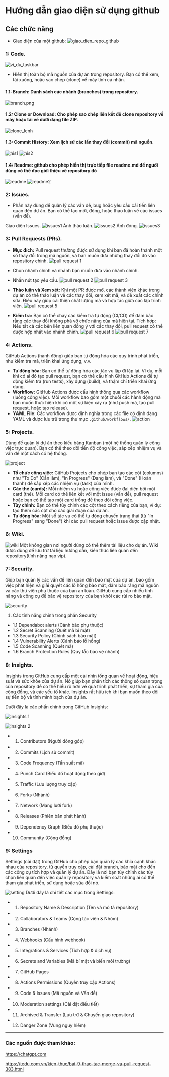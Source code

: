 # Hướng dẫn giao diện sử dụng github

## Các chức năng
- Giao diện của một github:
![giao_dien_repo_github](giao_dien_repo_github.png)

### 1: Code.
![vi_du_taskbar](vi_du_taskbar.png)

- Hiển thị toàn bộ mã nguồn của dự án trong repository. Bạn có thể xem, tải xuống, hoặc sao chép (clone) về máy tính cá nhân.
#### 1.1: **Branch**: Danh sách các nhánh (branches) trong repository.
![branch.png](branch.png)

#### 1.2: **Clone or Download**: Cho phép sao chép liên kết để clone repository về máy hoặc tải về dưới dạng file ZIP.
![clone_lenh](clone_lenh.png)

#### 1.3: **Commit History**: Xem lịch sử các lần thay đổi (commit) mã nguồn.
![his1](his1.png)
![his2](his2.png)

#### 1.4: **Readme**: github cho phép hiển thị trực tiếp file readme.md để người dùng có thể đọc giới thiệu về repository đó
![readme](readme.png)
![readme2](readme2.png)

### 2: Issues.
- Phần này dùng để quản lý các vấn đề, bug hoặc yêu cầu cải tiến liên quan đến dự án. Bạn có thể tạo mới, đóng, hoặc thảo luận về các issues (vấn đề).

Giao diện Issues.
![issues1](issues1.png)
Ảnh thảo luận.
![issues2](issues2.png)
Ảnh đóng.
![issues3](issues3.png)

### 3: Pull Requests (PRs).
- **Mục đích:** Pull request thường được sử dụng khi bạn đã hoàn thành một số thay đổi trong mã nguồn, và bạn muốn đưa những thay đổi đó vào repository chính.
![pull request 1](pull_request1.png)
- Chọn nhánh chính và nhánh bạn muốn đưa vào nhánh chính.
- Nhấn nút tạo yêu cầu.
![pull request 2](pull_request2.png)
![pull request 3](pull_request3.png)

- **Thảo luận và Xem xét:** Khi một PR được mở, các thành viên khác trong dự án có thể thảo luận về các thay đổi, xem xét mã, và đề xuất các chỉnh sửa. Điều này giúp cải thiện chất lượng mã và hợp tác giữa các lập trình viên.
![pull request 5](pull_request5.png)
- **Kiểm tra:** Bạn có thể chạy các kiểm tra tự động (CI/CD) để đảm bảo rằng các thay đổi không phá vỡ chức năng của mã hiện tại.
Tích hợp: Nếu tất cả các bên liên quan đồng ý với các thay đổi, pull request có thể được hợp nhất vào nhánh chính.
![pull request 6](pull_request6.png)
![pull request 7](pull_request7.png)

### 4: Actions.
GitHub Actions (hành động) giúp bạn tự động hóa các quy trình phát triển, như kiểm tra mã, triển khai ứng dụng, v.v.

- **Tự động hóa:** Bạn có thể tự động hóa các tác vụ lặp đi lặp lại. Ví dụ, mỗi khi có ai đó tạo pull request, bạn có thể cấu hình GitHub Actions để tự động kiểm tra (run tests), xây dựng (build), và thậm chí triển khai ứng dụng.
- **Workflow:** GitHub Actions được cấu hình thông qua các workflow (luồng công việc). Mỗi workflow bao gồm một chuỗi các hành động mà bạn muốn thực hiện khi có một sự kiện xảy ra (như push mã, tạo pull request, hoặc tạo release).
- **YAML File:** Các workflow được định nghĩa trong các file có định dạng YAML và được lưu trữ trong thư mục `.github/workflows/`.
![action](action1.png)

### 5: Projects.
Dùng để quản lý dự án theo kiểu bảng Kanban (một hệ thống quản lý công việc trực quan). Bạn có thể theo dõi tiến độ công việc, sắp xếp nhiệm vụ và vấn đề một cách có hệ thống.

![project](project.png)
- **Tổ chức công việc:** GitHub Projects cho phép bạn tạo các cột (columns) như "To Do" (Cần làm), "In Progress" (Đang làm), và "Done" (Hoàn thành) để sắp xếp các nhiệm vụ (task) của mình.
- **Các thẻ (cards):** Mỗi nhiệm vụ hoặc công việc được đại diện bởi một card (thẻ). Mỗi card có thể liên kết với một issue (vấn đề), pull request hoặc bạn có thể tạo một card trống để theo dõi công việc.
- **Tùy chỉnh:** Bạn có thể tùy chỉnh các cột theo cách riêng của bạn, ví dụ: tạo thêm các cột cho các giai đoạn của dự án.
- **Tự động hóa:** Một số tác vụ có thể tự động chuyển trạng thái (từ "In Progress" sang "Done") khi các pull request hoặc issue được cập nhật.

### 6: Wiki.
![wiki](wiki.png)
Một không gian nơi người dùng có thể thêm tài liệu cho dự án. Wiki được dùng để lưu trữ tài liệu hướng dẫn, kiến thức liên quan đến repository(tính năng nạp vip).

### 7: Security.
Giúp bạn quản lý các vấn đề liên quan đến bảo mật của dự án, bao gồm việc phát hiện và giải quyết các lỗ hổng bảo mật, đảm bảo rằng mã nguồn và các thư viện phụ thuộc của bạn an toàn. GitHub cung cấp nhiều tính năng và công cụ để bảo vệ repository của bạn khỏi các rủi ro bảo mật.

![security](security.png)
1. Các tính năng chính trong phần Security
- 1.1 Dependabot alerts (Cảnh báo phụ thuộc)
- 1.2 Secret Scanning (Quét mã bí mật)
- 1.3 Security Policy (Chính sách bảo mật)
- 1.4 Vulnerability Alerts (Cảnh báo lỗ hổng)
- 1.5 Code Scanning (Quét mã)
- 1.6 Branch Protection Rules (Quy tắc bảo vệ nhánh)

### 8: Insights.
Insights trong GitHub cung cấp một cái nhìn tổng quan về hoạt động, hiệu suất và sức khỏe của dự án. Nó giúp bạn phân tích các thông số quan trọng của repository để có thể hiểu rõ hơn về quá trình phát triển, sự tham gia của cộng đồng, và các yếu tố khác. Insights rất hữu ích khi bạn muốn theo dõi sự tiến bộ và tính minh bạch của dự án.

Dưới đây là các phần chính trong GitHub Insights:

![insights 1](insights1.png)

![insights 2](insights2.png)
- 1. Contributors (Người đóng góp)
- 2. Commits (Lịch sử commit)
- 3. Code Frequency (Tần suất mã)
- 4. Punch Card (Biểu đồ hoạt động theo giờ)
- 5. Traffic (Lưu lượng truy cập)
- 6. Forks (Nhánh)
- 7. Network (Mạng lưới fork)
- 8. Releases (Phiên bản phát hành)
- 9. Dependency Graph (Biểu đồ phụ thuộc)
- 10. Community (Cộng đồng)

### 9: Settings
Settings (cài đặt) trong GitHub cho phép bạn quản lý các khía cạnh khác nhau của repository, từ quyền truy cập, cài đặt branch, bảo mật cho đến các công cụ tích hợp và quản lý dự án. Đây là nơi bạn tùy chỉnh các tùy chọn liên quan đến việc quản lý repository và kiểm soát những ai có thể tham gia phát triển, sử dụng hoặc sửa đổi nó.

![setting](setting.png)
Dưới đây là chi tiết các mục trong Settings:

- 01. Repository Name & Description (Tên và mô tả repository)
- 02. Collaborators & Teams (Cộng tác viên & Nhóm)
- 03. Branches (Nhánh)
- 04. Webhooks (Cấu hình webhook)
- 05. Integrations & Services (Tích hợp & dịch vụ)
- 06. Secrets and Variables (Mã bí mật và biến môi trường)
- 07. GitHub Pages
- 08. Actions Permissions (Quyền truy cập Actions)
- 09. Code & Issues (Mã nguồn và Vấn đề)
- 10. Moderation settings (Cài đặt điều tiết)
- 11. Archived & Transfer (Lưu trữ & Chuyển giao repository)
- 12. Danger Zone (Vùng nguy hiểm)


---
### Các nguồn được tham khảo:

https://chatgpt.com

https://tedu.com.vn/kien-thuc/bai-9-thao-tac-merge-va-pull-request-383.html

